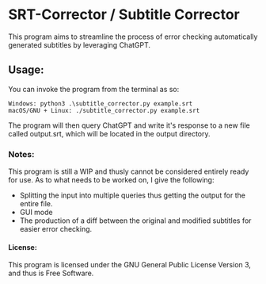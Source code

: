 # SRT-Corrector / Subtitle Corrector
This program aims to streamline the process of error checking automatically generated subtitles by leveraging ChatGPT.
## Usage:
You can invoke the program from the terminal as so:
```
Windows: python3 .\subtitle_corrector.py example.srt
macOS/GNU + Linux: ./subtitle_corrector.py example.srt
```
The program will then query ChatGPT and write it's response to a new file called output.srt, which will be located in the output directory.
### Notes:
This program is still a WIP and thusly cannot be considered entirely ready for use. As to what needs to be worked on, I give the following:
- Splitting the input into multiple queries thus getting the output for the entire file.
- GUI mode
- The production of a diff between the original and modified subtitles for easier error checking.

#### License:
This program is licensed under the GNU General Public License Version 3, and thus is Free Software. 
